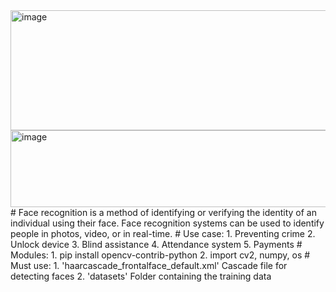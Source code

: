 <img width="1320" height="192" alt="image" src="https://github.com/user-attachments/assets/71bc7ebc-b7cf-4f9f-8550-55de1aaf2cfb" />

<img width="990" height="123" alt="image" src="https://github.com/user-attachments/assets/57ccd91a-d724-492b-b2ba-7dbfe07d45d8" /> 
# Face recognition is a method of identifying or verifying the identity of an individual using their face. Face recognition systems can be used to identify people in photos, video, or in real-time. 
# Use case:
1. Preventing crime
2. Unlock device
3. Blind assistance
4. Attendance system
5. Payments   
# Modules:
1. pip install opencv-contrib-python
2. import cv2, numpy, os
# Must use:
1. 'haarcascade_frontalface_default.xml' Cascade file for detecting faces
2. 'datasets' Folder containing the training data
